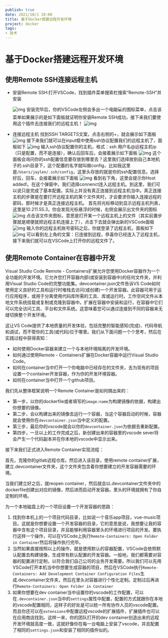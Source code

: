 ```yaml
---
publish: true
date: 2021/10/1 10:00
title: 基于Docker搭建远程开发环境
project: docker
tags:
- 技术
---
```


# 基于Docker搭建远程开发环境

## 使用Remote SSH连接远程主机

- 安装Remote SSH:打开VSCode，找到插件菜单搜索栏搜索“Remote-SSH”并安装

  ![img](/tech/docker/remote-ssh1.png)
  安装完毕后，你的VSCode左侧会多出一个电脑💻的图标菜单，点击该菜单如果展示的是如下面板就证明你安装Remote SSH成功，接下来我们要使用这个插件去连接我们的远程主机！
  ![img](/tech/docker/remote-ssh2.png)
- 连接远程主机
  找到SSH TARGETS文案，点击右侧的+，就会展示如下面板
  ![img](/tech/docker/remote-ssh3.png)
  接下来我们就可以在input框中使用ssh协议配置我们的远程主机了，面板如下
  ![img](/tech/docker/remote-ssh4.png)
  输入ssh协议配置你的主机，格式：ssh 用户名@远程主机ip（只是配置，而不是连接），确认后回车后，会接着展示如下面板
  ![img](/tech/docker/remote-ssh5.png)
  这个面板会询问你的ssh配置信息要存放到哪里去？这里我们选择放到自己本地机子的.ssh目录下，这个配置的名字就叫做config，比如我这里是`/Users/jaylen/.ssh/config`，这里头存放的就是你的ssh配置信息。选择好后，回车，会接着展示如下面板
  ![img](/tech/docker/remote-ssh6.png)
  看到右下角，这里会提示你Host added!。在这个弹窗中，我们选择connenct连入远程主机。到这里，我们可以说只是完成了基本配置。实际上并没有真正连接到远程主机当中。真正连接主机的步骤是在要打开远程主机的某个文件夹时，才会要求你输入连接远程的密码，那时候才是真正连接远程主机。
  首先将光标移动到显示远程主机列表，这里是10.211.55.3，你会发现光标悬浮的时候，右侧会展示出文件夹的图标
  ![img](/tech/docker/remote-ssh7.png)
  点击该文件夹图标，意思是打开某一个远程主机上的文件（其实前置步骤就是顺便就把远程主机连接上了），点击下去就会弹出新的VSCode面板
  ![img](/tech/docker/remote-ssh8.png)
  输入你的远程主机账号密码之后，你就登录了远程主机，面板如下
  ![img](/tech/docker/remote-ssh9.png)
  可以看到左上角的文案：已连接到远程，恭喜你已经连入了远程主机，接下来我们就可以在VSCode上打开你的远程文件了。

## 使用Remote Container在容器中开发

Visual Studio Code Remote - Containers扩展允许您使用Docker容器作为一个全功能的开发环境。它允许您打开容器内部(或安装到容器中)的任何文件夹，并利用Visual Studio Code的完整功能集。devcontainer.json文件告诉VS Code如何使用定义良好的工具和运行时堆栈去访问(或创建)一个开发容器。此容器可用于运行应用程序，或用于分离使用代码库所需的工具、库或运行时。工作空间文件从本地文件系统挂载或复制或克隆到容器中。扩展在容器中安装和运行，在容器中它们可以完全访问工具、平台和文件系统。这意味着您可以通过连接到不同的容器来无缝切换整个开发环境。

这让VS Code提供了本地质量的开发体验，包括完整的智能感知(完成)、代码导航和调试，而不管你的工具(或代码)位于哪里。我们从下面问题一个个思考，然后在实践过程中获得真知：

- 如何使用Docker容器来建立一个与本地环境隔离的开发环境。
- 如何通过使用Remote - Containers扩展在Docker容器中运行Visual Studio Code。
- 如何在container当中打开一个你电脑中已经存在的文件夹，去为现有的项目设置一个container开发容器，作为你的开发环境容器。
- 如何在container当中打开一个github项目。

我们先从整体框架说明一个Remote Container是如何搞出来的：

- 第一步，以你的dockerfile或者填写的`image:name`为构建镜像的依据，构建出你想要的镜像。
- 第二步，会以构建出来的镜像去运行一个容器，当这个容器启动的时候，容器就会使用你在`devcontainer.json`当中定义的配置。
- 第三步，最后你的vscode就会以你的`devcontainer.json`为依据去重新配置。
- 第四步，一旦以上的工作完成之后，新创建出来的容器里的vscode sever将会产生一个代码副本并在你本地的vscode中显示出来。

接下来我们正式进入Remote Container实现流程：

首先，克隆你的gitlab远程仓库。然后进入该目录，使用remote container扩展，建立.devcontainer文件夹，这个文件夹包含着你想要建立的开发容器需要的环境。

当我们建立好之后，就reopen container，然后就会以.devcontainer文件夹中的dockerfile创建出对应的镜像，然后进而启动开发容器。里头的环境就拥有了你自定制的环境。

为一个本地磁盘上的一个项目设置一个开发容器的思路：

1. 找到你本机上的一个项目代码目录，比如说一个音乐app项目，vue-music项目。这就是你想要设置一个开发容器的目录，它的意思是说，我想要让我的容器中含有这个项目目录，并且能够利用容器里头的环境进行项目的开发。要执行这样一个操作，可以在VSCode上执行`Remote-Containers: Open Folder in Container`然后将操作执行完毕。
2. 当然如果直接按照以上的操作，就是使用默认的容器配置，VSCode会依照默认配置去构建镜像，生成带有默认配置的开发容器。一般地，我们都需要对容器的配置进行定制，以符合我们自己公司的业务开发需要。所以我们可以先用VSCode打开本机当中你想要生成容器的项目，然后在VSCode执行`Remote-Containers: Add Development Container Configuration Files`生成.devcontainer文件夹，然后在里头对容器进行个性化定制。定制过后再进行`Remote-Containers: Open Folder in Container`
3. 如果你想要在dev container当中设置你的vscode的工作配置，可以在`.devcontainer.json`当中的`settings`属性中配置，配置的方式就跟你在本地的vscode配置相同，这样子的好处是可以统一所有协作人员的vscode配置。而且你还可以在`extensions`中配置远程vscode的扩展插件，扩展插件也可以在应用商店找到。这样一来，你的团队打开的dev container创造出来的远程开发环境就高度一致，这就好像你在每一台电脑上安装了vscode，并且配置了相同的`settings.json`和安装了相同的插件似的。

